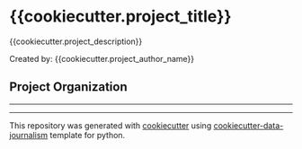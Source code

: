 # {{cookiecutter.project_title}}
{{cookiecutter.project_description}}

Created by: {{cookiecutter.project_author_name}}

## Project Organization
-----


---
This repository was generated with [cookiecutter](https://github.com/cookiecutter/cookiecutter) using [cookiecutter-data-journalism](https://github.com/fer-aguirre/cookiecutter-data-journalism.git) template for python.